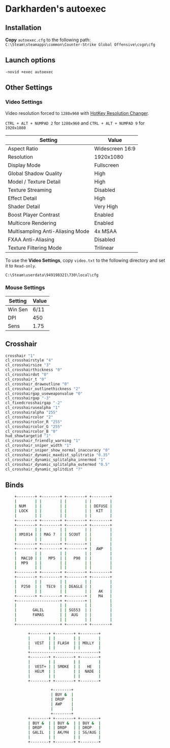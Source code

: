 # Darkharden's autoexec

<!--
My Profile: https://steamcommunity.com/id/darkharden
Original Gist: https://gist.github.com/schalkburger/a19cd40175ee026f69d0c033b37d58b1
-->

## Installation

**Copy** `autoexec.cfg` to the following path:
`C:\Steam\steamapps\common\Counter-Strike Global Offensive\csgo\cfg`

## Launch options

`-novid +exec autoexec`

## Other Settings

### Video Settings

Video resolution forced to `1280x960` with [HotKey Resolution Changer](https://m.majorgeeks.com/files/details/hrc_%C3%82%E2%80%93_hotkey_resolution_changer.html).

`CTRL + ALT + NUMPAD 2` for `1280x960` and `CTRL + ALT + NUMPAD 9` for `1920x1080`

| Setting                          | Value           |
| -------------------------------- | --------------- |
| Aspect Ratio                     | Widescreen 16:9 |
| Resolution                       | 1920x1080       |
| Display Mode                     | Fullscreen      |
| Global Shadow Quality            | High            |
| Model / Texture Detail           | High            |
| Texture Streaming                | Disabled        |
| Effect Detail                    | High            |
| Shader Detail                    | Very High       |
| Boost Player Contrast            | Enabled         |
| Multicore Rendering              | Enabled         |
| Multisampling Anti-Aliasing Mode | 4x MSAA         |
| FXAA Anti-Aliasing               | Disabled        |
| Texture Filtering Mode           | Trilinear       |

To use the **Video Settings**, copy `video.txt` to the following directory and set it to `Read-only`.

`C:\Steam\userdata\949198321\730\local\cfg`

### Mouse Settings

| Setting | Value |
| ------- | ----- |
| Win Sen | 6/11  |
| DPI     | 450   |
| Sens    | 1.75  |

## Crosshair

```bash
crosshair "1"
cl_crosshairstyle "4"
cl_crosshairsize "3"
cl_crosshairthickness "0"
cl_crosshairdot "0"
cl_crosshair_t "0"
cl_crosshair_drawoutline "0"
cl_crosshair_outlinethickness "2"
cl_crosshairgap_useweaponvalue "0"
cl_crosshairgap "-3"
cl_fixedcrosshairgap "-2"
cl_crosshairusealpha "1"
cl_crosshairalpha "255"
cl_crosshaircolor "2"
cl_crosshaircolor_R "255"
cl_crosshaircolor_G "255"
cl_crosshaircolor_B "0"
hud_showtargetid "1"
cl_crosshair_friendly_warning "1"
cl_crosshair_sniper_width "1"
cl_crosshair_sniper_show_normal_inaccuracy "0"
cl_crosshair_dynamic_maxdist_splitratio "0.35"
cl_crosshair_dynamic_splitalpha_innermod "1"
cl_crosshair_dynamic_splitalpha_outermod "0.5"
cl_crosshair_dynamic_splitdist "7"
```

## Binds

```bash
    +--------+ +--------+ +--------+ +--------+
    |        | |        | |        | |        |
    | NUM    | |        | |        | | DEFUSE |
    | LOCK   | |        | |        | |  KIT   |
    |        | |        | |        | |        |
    +--------+ +--------+ +--------+ +--------+
    +--------+ +--------+ +--------+ +--------+
    |        | |        | |        | |        |
    | XM1014 | | MAG 7  | | SCOUT  | |        |
    |        | |        | |        | |        |
    +--------+ +--------+ +--------+ |        |
    +--------+ +--------+ +--------+ |  AWP   |
    |        | |        | |        | |        |
    |  MAC10 | |   MP5  | |   P90  | |        |
    |  MP9   | |        | |        | |        |
    |        | |        | |        | |        |
    +--------+ +--------+ +--------+ +--------+
    +--------+ +--------+ +--------+ +--------+
    |        | |        | |        | |        |
    |  P250  | |  TEC9  | | DEAGLE | |        |
    |        | |        | |        | |   AK   |
    +--------+ +--------+ +--------+ |   M4   |
    +-------------------+ +--------+ |        |
    |                   | |        | |        |
    |       GALIL       | | SG553  | |        |
    |       FAMAS       | |  AUG   | |        |
    |                   | |        | |        |
    +-------------------+ +--------+ +--------+

          +--------+ +--------+ +--------+
          |        | |        | |        |
          |  VEST  | | FLASH  | | MOLLY  |
          |        | |        | |        |
          +------------------------------+
          +--------+ +--------+ +--------+
          |        | |        | |        |
          |  VEST+ | | SMOKE  | |   HE   |
          |  HELM  | |        | |  NADE  |
          |        | |        | |        |
          +--------+ +--------+ +--------+

                    +--------+
                    | BUY &  |
                    | DROP   |
                    | AWP    |
                    |        |
                    +--------+
          +--------+ +--------+ +--------+
          | BUY &  | | BUY &  | | BUY &  |
          | DROP   | | DROP   | | DROP   |
          | GALIL  | | AK/M4  | | SG/AUG |
          |        | |        | |        |
          +--------+ +--------+ +--------+
```
